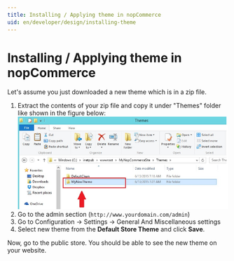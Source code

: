 ```yaml
---
title: Installing / Applying theme in nopCommerce
uid: en/developer/design/installing-theme
---
```


# Installing / Applying theme in nopCommerce

Let's assume you just downloaded a new theme which is in a zip file.

1. Extract the contents of your zip file and copy it under "Themes" folder like shown in the figure below: ![extracting-theme](_static/installing-theme/extracting-theme.jpg)
1. Go to the admin section (`http://www.yourdomain.com/admin`)
1. Go to Configuration → Settings → General And Miscellaneous settings
1. Select new theme from the **Default Store Theme** and click **Save**.

Now, go to the public store. You should be able to see the new theme on your website.
